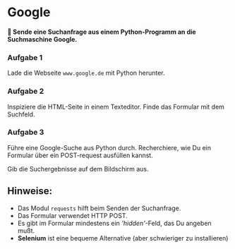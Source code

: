 
# Google

**🎯 Sende eine Suchanfrage aus einem Python-Programm an die Suchmaschine Google.**

### Aufgabe 1

Lade die Webseite `www.google.de` mit Python herunter.

### Aufgabe 2

Inspiziere die HTML-Seite in einem Texteditor.
Finde das Formular mit dem Suchfeld.

### Aufgabe 3

Führe eine Google-Suche aus Python durch. Recherchiere, wie Du ein Formular über ein POST-request ausfüllen kannst.

Gib die Suchergebnisse auf dem Bildschirm aus.


## Hinweise:

* Das Modul `requests` hilft beim Senden der Suchanfrage.
* Das Formular verwendet HTTP POST.
* Es gibt im Formular mindestens ein *'hidden'*-Feld, das Du angeben mußt.
* **Selenium** ist eine bequeme Alternative (aber schwieriger zu installieren)
